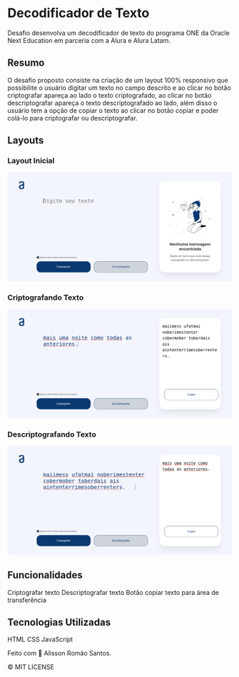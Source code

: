 # Decodificador de Texto

Desafio desenvolva um decodificador de texto do programa ONE da Oracle Next Education em parceria com a Alura e Alura Latam.

## Resumo

O desafio proposto consiste na criação de um layout 100% responsivo que possibilite o usuário digitar um texto no campo descrito e ao clicar no botão criptografar apareça ao lado o texto criptografado, ao clicar no botão descriptografar apareça o texto descriptografado ao lado, além disso o usuário tem a opção de copiar o texto ao clicar no botão copiar e poder colá-lo para criptografar ou descriptografar.

## Layouts

### Layout Inicial

![](./.github/images/layout-empty.png)

### Criptografando Texto

![](./.github/images/cryptograph-words.png)

### Descriptografando Texto

![](./.github/images/decryptograph-words.png)

## Funcionalidades

Criptografar texto
Descriptografar texto
Botão copiar texto para área de transferência

## Tecnologias Utilizadas

HTML
CSS
JavaScript

Feito com 🖤 Alisson Romão Santos.

&copy; MIT LICENSE
